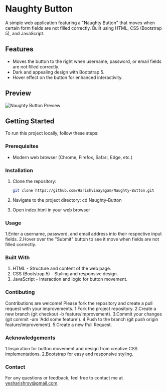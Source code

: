 # Naughty Button

A simple web application featuring a "Naughty Button" that moves when certain form fields are not filled correctly. Built using HTML, CSS (Bootstrap 5), and JavaScript.

## Features

- Moves the button to the right when username, password, or email fields are not filled correctly.
- Dark and appealing design with Bootstrap 5.
- Hover effect on the button for enhanced interactivity.

## Preview

![Naughty Button Preview](preview.png)

## Getting Started

To run this project locally, follow these steps:

### Prerequisites

- Modern web browser (Chrome, Firefox, Safari, Edge, etc.)

### Installation

1. Clone the repository:

   ```bash
   git clone https://github.com/Harishvinayagam/Naughty-Button.git
2. Navigate to the project directory:
     cd Naughty-Button
3. Open index.html in your web browser

### Usage
1.Enter a username, password, and email address into their respective input fields.
2.Hover over the "Submit" button to see it move when fields are not filled correctly.

### Built With
1. HTML - Structure and content of the web page.
2. CSS (Bootstrap 5) - Styling and responsive design.
3. JavaScript - Interaction and logic for button movement.

### Contibuting
Contributions are welcome! Please fork the repository and create a pull request with your improvements.
1.Fork the project repository.
2.Create a new branch (git checkout -b feature/improvement).
3.Commit your changes (git commit -am 'Add some feature').
4.Push to the branch (git push origin feature/improvement).
5.Create a new Pull Request.

### Acknowledgements
1.Inspiration for button movement and design from creative CSS implementations.
2.Bootstrap for easy and responsive styling.

### Contact
For any questions or feedback, feel free to contact me at yesharishrsv@gmail.com.
